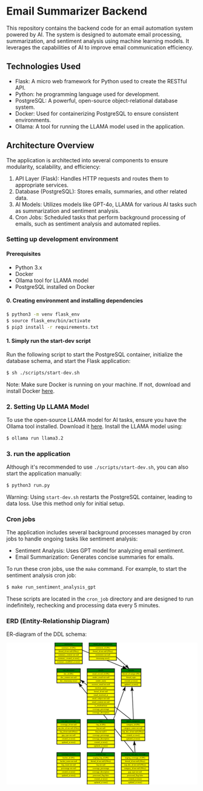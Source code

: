 # Email Summarizer Backend

This repository contains the backend code for an email automation system powered by AI. The system is designed to automate email processing, summarization, 
and sentiment analysis using machine learning models. It leverages the capabilities of AI to improve email communication efficiency.

## Technologies Used

- Flask: A micro web framework for Python used to create the RESTful API.
- Python: he programming language used for development.
- PostgreSQL: A powerful, open-source object-relational database system.
- Docker: Used for containerizing PostgreSQL to ensure consistent environments.
- Ollama: A tool for running the LLAMA model used in the application.

## Architecture Overview

The application is architected into several components to ensure modularity, scalability, and efficiency:

1. API Layer (Flask): Handles HTTP requests and routes them to appropriate services.
2. Database (PostgreSQL): Stores emails, summaries, and other related data.
3. AI Models: Utilizes models like GPT-4o, LLAMA for various AI tasks such as summarization and sentiment analysis.
4. Cron Jobs: Scheduled tasks that perform background processing of emails, such as sentiment analysis and automated replies.

### Setting up development environment

#### Prerequisites

- Python 3.x
- Docker
- Ollama tool for LLAMA model
- PostgreSQL installed on Docker

#### 0. Creating environment and installing dependencies

```bash
$ python3 -m venv flask_env
$ source flask_env/bin/activate
$ pip3 install -r requirements.txt
```

#### 1. Simply run the start-dev script

Run the following script to start the PostgreSQL container, initialize the database schema, and start the Flask application:

```bash
$ sh ./scripts/start-dev.sh
```
Note: Make sure Docker is running on your machine. If not, download and install Docker [here](https://docs.docker.com/desktop/install/linux/).

### 2. Setting Up LLAMA Model

To use the open-source LLAMA model for AI tasks, ensure you have the Ollama tool installed. Download it [here](https://ollama.com/download). Install the LLAMA model using:

```bash
$ ollama run llama3.2

```

### 3. run the application

Although it's recommended to use `./scripts/start-dev.sh`, you can also start the application manually:

```bash
$ python3 run.py
```

Warning: Using `start-dev.sh` restarts the PostgreSQL container, leading to data loss. Use this method only for initial setup.

### Cron jobs

The application includes several background processes managed by cron jobs to handle ongoing tasks like sentiment analysis:

- Sentiment Analysis: Uses GPT model for analyzing email sentiment.
- Email Summarization: Generates concise summaries for emails.

To run these cron jobs, use the `make` command. For example, to start the sentiment analysis cron job:

```bash
$ make run_sentiment_analysis_gpt
```

These scripts are located in the `cron_job` directory and are designed to run indefinitely, rechecking and processing data every 5 minutes.

### ERD (Entity-Relationship Diagram)

ER-diagram of the DDL schema:

<img src="./erd.svg" />
